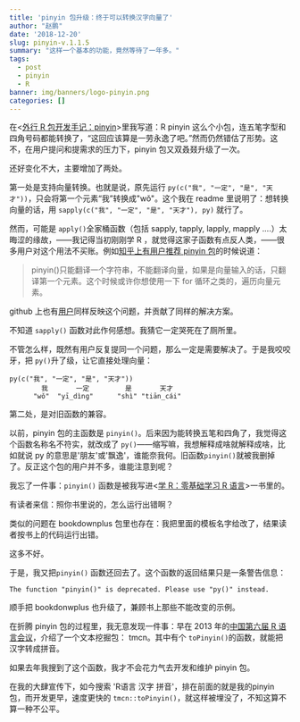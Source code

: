 ```yaml
---
title: 'pinyin 包升级：终于可以转换汉字向量了'
author: "赵鹏"
date: '2018-12-20'
slug: pinyin-v.1.1.5
summary: "这样一个基本的功能，竟然等待了一年多。"
tags:
  - post
  - pinyin
  - R
banner: img/banners/logo-pinyin.png
categories: []
---
```


在<[外行 R 包开发手记：pinyin](http://www.pzhao.org/zh/post/pinyin-one-year/)>里我写道：R pinyin 这么个小包，连五笔字型和四角号码都能转换了，“这回应该算是一劳永逸了吧。”然而仍然错估了形势。这不，在用户提问和提需求的压力下，pinyin 包又双叒叕升级了一次。


<!--more-->

还好变化不大，主要增加了两处。

第一处是支持向量转换。也就是说，原先运行 `py(c("我", "一定", "是", "天才"))`，只会将第一个元素“我”转换成"wǒ"。这个我在 readme 里说明了：想转换向量的话，用 `sapply(c("我", "一定", "是", "天才"), py)` 就行了。

然而，可能是 `apply()`全家桶函数（包括 sapply, tapply, lapply, mapply ....）太晦涩的缘故，——我记得当初刚刚学 R ，就觉得这家子函数有点反人类，——很多用户对这个用法不买账。例如[知乎上有用户推荐 pinyin 包](https://www.zhihu.com/question/66458021)的时候说道：

> pinyin()只能翻译一个字符串，不能翻译向量，如果是向量输入的话，只翻译第一个元素。这个时候或许你想使用一下 for 循环之类的，遍历向量元素。

github 上也有[用户](https://github.com/pzhaonet/pinyin/issues/5)同样反映这个问题，并贡献了同样的解决方案。

不知道 `sapply()` 函数对此作何感想。我猜它一定哭死在了厕所里。

不管怎么样，既然有用户反复提同一个问题，那么一定是需要解决了。于是我咬咬牙，把 `py()`升了级，让它直接处理向量：

```
py(c("我", "一定", "是", "天才"))
        我       一定         是       天才 
      "wǒ"  "yī_dìnɡ"      "shì" "tiān_cái" 
```



第二处，是对旧函数的兼容。

以前，pinyin 包的主函数是 `pinyin()`。后来因为能转换五笔和四角了，我觉得这个函数名称名不符实，就改成了 `py()`——缩写嘛，我想解释成啥就解释成啥，比如就说 py 的意思是'朋友'或'飘逸'，谁能奈我何。旧函数`pinyin()`就被我删掉了。反正这个包的用户并不多，谁能注意到呢？

我忘了一件事：`pinyin()` 函数是被我写进<[学 R：零基础学习 R 语言](https://xuer.dapengde.com)>一书里的。

有读者来信：照你书里说的，怎么运行出错啊？

类似的问题在 bookdownplus 包里也存在：我把里面的模板名字给改了，结果读者按书上的代码运行出错。

这多不好。

于是，我又把`pinyin()` 函数还回去了。这个函数的返回结果只是一条警告信息：

```
The function "pinyin()" is deprecated. Please use "py()" instead.
```

顺手把 bookdonwplus 也升级了，兼顾书上那些不能改变的示例。

在折腾 pinyin 包的过程里，我无意发现一件事：早在 2013 年的[中国第六届 R 语言会议](http://yalei.name/2013/11/%E7%AC%AC%E5%85%AD%E5%B1%8AR%E8%AF%AD%E8%A8%80%E4%BC%9A%E8%AE%AE%E8%AE%B0%E4%BA%8B)，介绍了一个文本挖掘包： tmcn。其中有个 `toPinyin()`的函数，就能把汉字转成拼音。

如果去年我搜到了这个函数，我才不会花力气去开发和维护 pinyin 包。

在我的大肆宣传下，如今搜索 'R语言 汉字 拼音'，排在前面的就是我的pinyin 包，而开发更早，速度更快的 `tmcn::toPinyin()`，就这样被埋没了，不知这算不算一种不公平。 

